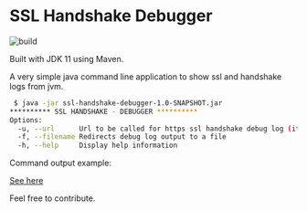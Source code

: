 # SSL Handshake Debugger

![build](https://github.com/gabrielpadilh4/ssl-handshake-debugger/actions/workflows/maven.yml/badge.svg)

Built with JDK 11 using Maven.

A very simple java command line application to show ssl and handshake logs from jvm.

```sh
 $ java -jar ssl-handshake-debugger-1.0-SNAPSHOT.jar
********** SSL HANDSHAKE - DEBUGGER **********
Options:
  -u, --url      Url to be called for https ssl handshake debug log (it has to start with https://)
  -f, --filename Redirects debug log output to a file
  -h, --help     Display help information
```

Command output example:

[See here](https://gist.github.com/gabrielpadilh4/bb53c94cdf578190a77b73cc6c323875#file-ssl-handshake-example-output-log)

Feel free to contribute.
